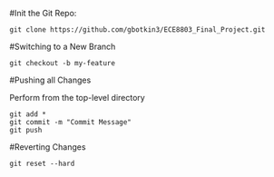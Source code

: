 #Init the Git Repo:
```
git clone https://github.com/gbotkin3/ECE8803_Final_Project.git
```
#Switching to a New Branch
```
git checkout -b my-feature
```
#Pushing all Changes

Perform from the top-level directory

```
git add *
git commit -m "Commit Message"
git push
```

#Reverting Changes

```
git reset --hard
```
